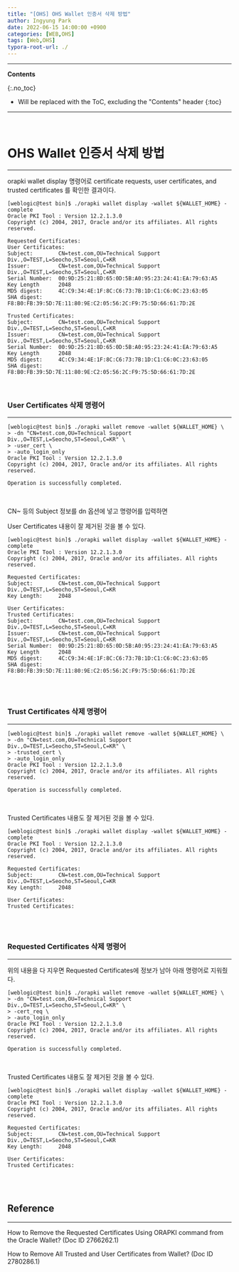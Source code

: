 ```yaml
---
title: "[OHS] OHS Wallet 인증서 삭제 방법"
author: Ingyung Park
date: 2022-06-15 14:00:00 +0900
categories: [WEB,OHS]
tags: [Web,OHS]
typora-root-url: ./
---
```


---
**Contents**

{:.no_toc}

* Will be replaced with the ToC, excluding the "Contents" header
{:toc}
---

<br/>

# **OHS Wallet 인증서 삭제 방법**

---

orapki wallet display 명령어로 certificate requests, user certificates, and trusted certificates 를 확인한 결과이다.

```
[weblogic@test bin]$ ./orapki wallet display -wallet ${WALLET_HOME} -complete
Oracle PKI Tool : Version 12.2.1.3.0
Copyright (c) 2004, 2017, Oracle and/or its affiliates. All rights reserved.

Requested Certificates:
User Certificates:
Subject:        CN=test.com,OU=Technical Support Div.,O=TEST,L=Seocho,ST=Seoul,C=KR
Issuer:         CN=test.com,OU=Technical Support Div.,O=TEST,L=Seocho,ST=Seoul,C=KR
Serial Number:  00:9D:25:21:8D:65:0D:5B:A0:95:23:24:41:EA:79:63:A5
Key Length      2048
MD5 digest:     4C:C9:34:4E:1F:8C:C6:73:7B:1D:C1:C6:0C:23:63:05
SHA digest:     F8:B0:FB:39:5D:7E:11:80:9E:C2:05:56:2C:F9:75:5D:66:61:7D:2E

Trusted Certificates:
Subject:        CN=test.com,OU=Technical Support Div.,O=TEST,L=Seocho,ST=Seoul,C=KR
Issuer:         CN=test.com,OU=Technical Support Div.,O=TEST,L=Seocho,ST=Seoul,C=KR
Serial Number:  00:9D:25:21:8D:65:0D:5B:A0:95:23:24:41:EA:79:63:A5
Key Length      2048
MD5 digest:     4C:C9:34:4E:1F:8C:C6:73:7B:1D:C1:C6:0C:23:63:05
SHA digest:     F8:B0:FB:39:5D:7E:11:80:9E:C2:05:56:2C:F9:75:5D:66:61:7D:2E

```

<br/>



### **User Certificates 삭제 명령어**

----



```
[weblogic@test bin]$ ./orapki wallet remove -wallet ${WALLET_HOME} \
> -dn "CN=test.com,OU=Technical Support Div.,O=TEST,L=Seocho,ST=Seoul,C=KR" \
> -user_cert \
> -auto_login_only
Oracle PKI Tool : Version 12.2.1.3.0
Copyright (c) 2004, 2017, Oracle and/or its affiliates. All rights reserved.

Operation is successfully completed.
```

<br/>



CN~ 등의 Subject 정보를 dn 옵션에 넣고 명령어를 입력하면

User Certificates 내용이 잘 제거된 것을 볼 수 있다.

```
[weblogic@test bin]$ ./orapki wallet display -wallet ${WALLET_HOME} -complete                             
Oracle PKI Tool : Version 12.2.1.3.0
Copyright (c) 2004, 2017, Oracle and/or its affiliates. All rights reserved.

Requested Certificates:
Subject:        CN=test.com,OU=Technical Support Div.,O=TEST,L=Seocho,ST=Seoul,C=KR
Key Length:     2048

User Certificates:
Trusted Certificates:
Subject:        CN=test.com,OU=Technical Support Div.,O=TEST,L=Seocho,ST=Seoul,C=KR
Issuer:         CN=test.com,OU=Technical Support Div.,O=TEST,L=Seocho,ST=Seoul,C=KR
Serial Number:  00:9D:25:21:8D:65:0D:5B:A0:95:23:24:41:EA:79:63:A5
Key Length      2048
MD5 digest:     4C:C9:34:4E:1F:8C:C6:73:7B:1D:C1:C6:0C:23:63:05
SHA digest:     F8:B0:FB:39:5D:7E:11:80:9E:C2:05:56:2C:F9:75:5D:66:61:7D:2E
```



<br/><br/>

### **Trust Certificates 삭제 명령어**

----



```
[weblogic@test bin]$ ./orapki wallet remove -wallet ${WALLET_HOME} \
> -dn "CN=test.com,OU=Technical Support Div.,O=TEST,L=Seocho,ST=Seoul,C=KR" \
> -trusted_cert \
> -auto_login_only
Oracle PKI Tool : Version 12.2.1.3.0
Copyright (c) 2004, 2017, Oracle and/or its affiliates. All rights reserved.

Operation is successfully completed.
```



<br/>



Trusted Certificates 내용도 잘 제거된 것을 볼 수 있다.

```
[weblogic@test bin]$ ./orapki wallet display -wallet ${WALLET_HOME} -complete                             
Oracle PKI Tool : Version 12.2.1.3.0
Copyright (c) 2004, 2017, Oracle and/or its affiliates. All rights reserved.

Requested Certificates:
Subject:        CN=test.com,OU=Technical Support Div.,O=TEST,L=Seocho,ST=Seoul,C=KR
Key Length:     2048

User Certificates:
Trusted Certificates:
```



<br/>

<br/>

### **Requested Certificates 삭제 명령어**

----



위의 내용을 다 지우면 Requested Certificates에 정보가 남아 아래 명령어로 지워줬다.

```
[weblogic@test bin]$ ./orapki wallet remove -wallet ${WALLET_HOME} \
> -dn "CN=test.com,OU=Technical Support Div.,O=TEST,L=Seocho,ST=Seoul,C=KR" \
> -cert_req \
> -auto_login_only
Oracle PKI Tool : Version 12.2.1.3.0
Copyright (c) 2004, 2017, Oracle and/or its affiliates. All rights reserved.

Operation is successfully completed.
```



<br/>



Trusted Certificates 내용도 잘 제거된 것을 볼 수 있다.

```
[weblogic@test bin]$ ./orapki wallet display -wallet ${WALLET_HOME} -complete                             
Oracle PKI Tool : Version 12.2.1.3.0
Copyright (c) 2004, 2017, Oracle and/or its affiliates. All rights reserved.

Requested Certificates:
Subject:        CN=test.com,OU=Technical Support Div.,O=TEST,L=Seocho,ST=Seoul,C=KR
Key Length:     2048

User Certificates:
Trusted Certificates:
```



<br/>

<br/>

## **Reference**

---

How to Remove the Requested Certificates Using ORAPKI command from the Oracle Wallet? (Doc ID 2766262.1)

How to Remove All Trusted and User Certificates from Wallet? (Doc ID 2780286.1)

<br/>
